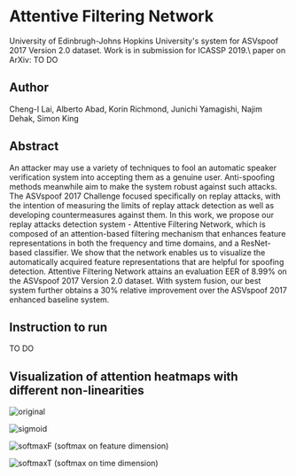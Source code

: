 # Attentive Filtering Network
University of Edinbrugh-Johns Hopkins University's system for ASVspoof 2017 Version 2.0 dataset. Work is in submission for ICASSP 2019.\\
paper on ArXiv: TO DO 

## Author 
Cheng-I Lai, Alberto Abad, Korin Richmond, Junichi Yamagishi, Najim Dehak, Simon King 

## Abstract 
An attacker may use a variety of techniques to fool an automatic speaker verification system into accepting them as a genuine user. Anti-spoofing methods meanwhile aim to make the system robust against such attacks. The ASVspoof 2017 Challenge focused specifically on replay attacks, with the intention of measuring the limits of replay attack detection as well as developing countermeasures against them. In this work, we propose our replay attacks detection system - Attentive Filtering Network, which is composed of an attention-based filtering mechanism that enhances feature representations in both the frequency and time domains, and a ResNet-based classifier. We show that the network enables us to visualize the automatically acquired feature representations that are helpful for spoofing detection. Attentive Filtering Network attains an evaluation EER of 8.99% on the ASVspoof 2017 Version 2.0 dataset. With system fusion, our best system further obtains a 30% relative improvement over the ASVspoof 2017 enhanced baseline system.

## Instruction to run 
TO DO 

## Visualization of attention heatmaps with different non-linearities
![original](https://github.com/jefflai108/Attentive-Filtering-Network/raw/master/github_image/original.png)

![sigmoid](https://github.com/jefflai108/Attentive-Filtering-Network/raw/master/github_image/sigmoid.png)

![softmaxF (softmax on feature dimension)](https://github.com/jefflai108/Attentive-Filtering-Network/raw/master/github_image/softmaxF.png)

![softmaxT (softmax on time dimension)](https://github.com/jefflai108/Attentive-Filtering-Network/raw/master/github_image/softmaxT.png)
